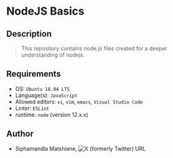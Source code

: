 # NodeJS Basics

## Description
> This repository contains node.js files created for a deeper understanding of nodejs.

## Requirements
- OS: `Ubuntu 18.04 LTS`
- Language(s): `JavaScript`
- Allowed editors: `vi`, `vim`, `emacs`, `Visual Studio Code`
- Linter: `ESLint`
- runtime: `node` (version 12.x.x)

## Author
- Siphamandla Matshiane, ![X (formerly Twitter) URL](https://img.shields.io/twitter/url?url=https%3A%2F%2Fx.com%2FSiphamandl76892)
